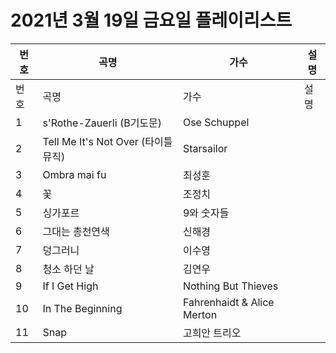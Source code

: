 # 2021년 3월 19일 금요일 플레이리스트

| 번호 | 곡명 | 가수 | 설명 |
|------|------|------|------|
| 번호 | 곡명 | 가수 | 설명 |
| 1 | s'Rothe-Zauerli (B기도문) | Ose Schuppel |  |
| 2 | Tell Me It's Not Over (타이틀 뮤직) | Starsailor |  |
| 3 | Ombra mai fu | 최성훈 |  |
| 4 | 꽃 | 조정치 |  |
| 5 | 싱가포르 | 9와 숫자들 |  |
| 6 | 그대는 총천연색 | 신해경 |  |
| 7 | 덩그러니 | 이수영 |  |
| 8 | 청소 하던 날 | 김연우 |  |
| 9 | If I Get High | Nothing But Thieves |  |
| 10 | In The Beginning | Fahrenhaidt & Alice Merton |  |
| 11 | Snap | 고희안 트리오 |  |
